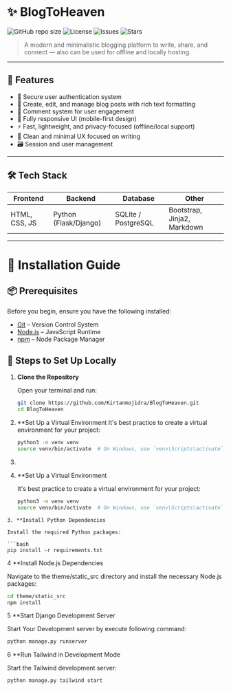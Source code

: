 # ✨ BlogToHeaven

![GitHub repo size](https://img.shields.io/github/repo-size/Kirtanmojidra/BlogToHeaven)
![License](https://img.shields.io/github/license/Kirtanmojidra/BlogToHeaven)
![Issues](https://img.shields.io/github/issues/Kirtanmojidra/BlogToHeaven)
![Stars](https://img.shields.io/github/stars/Kirtanmojidra/BlogToHeaven?style=social)

> A modern and minimalistic blogging platform to write, share, and connect — also can be used for offline and locally hosting.

---

## 🚀 Features

- 🔐 Secure user authentication system
- 📝 Create, edit, and manage blog posts with rich text formatting
- 💬 Comment system for user engagement
- 📱 Fully responsive UI (mobile-first design)
- ⚡ Fast, lightweight, and privacy-focused (offline/local support)
- 🧠 Clean and minimal UX focused on writing
- 🗃️ Session and user management

---

## 🛠 Tech Stack

| Frontend        | Backend       | Database     | Other             |
|-----------------|---------------|--------------|--------------------|
| HTML, CSS, JS   | Python (Flask/Django) | SQLite / PostgreSQL | Bootstrap, Jinja2, Markdown |

---

# 🚀 Installation Guide

## 📦 Prerequisites

Before you begin, ensure you have the following installed:

- [Git](https://git-scm.com/) – Version Control System
- [Node.js](https://nodejs.org/) – JavaScript Runtime
- [npm](https://www.npmjs.com/) – Node Package Manager

## 🧪 Steps to Set Up Locally

1. **Clone the Repository**

   Open your terminal and run:

   ```bash
   git clone https://github.com/Kirtanmojidra/BlogToHeaven.git
   cd BlogToHeaven
   ```
2. **Set Up a Virtual Environment
   It's best practice to create a virtual environment for your project:
   ```bash
   python3 -m venv venv
   source venv/bin/activate  # On Windows, use `venv\Scripts\activate`
   ```
3.
2. **Set Up a Virtual Environment

   It's best practice to create a virtual environment for your project:
   
   ```bash
   python3 -m venv venv
   source venv/bin/activate  # On Windows, use `venv\Scripts\activate`
  ```
3. **Install Python Dependencies

  Install the required Python packages:
  
  ```bash
  pip install -r requirements.txt
  ```
4 **Install Node.js Dependencies
  
  Navigate to the theme/static_src directory and install the necessary Node.js packages:
  
  ```bash
  cd theme/static_src
  npm install
  ```
5 **Start Django Development Server

  Start Your Development server by execute following command:
  
  ```bash
  python manage.py runserver
  ```

6 **Run Tailwind in Development Mode

   Start the Tailwind development server:

   ```bash
   python manage.py tailwind start
   ```

  


   
